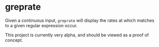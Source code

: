 # greprate

Given a continuous input, `greprate` will display the rates at which
matches to a given regular expression occur.

This project is currently very alpha, and should be viewed as a proof
of concept.
